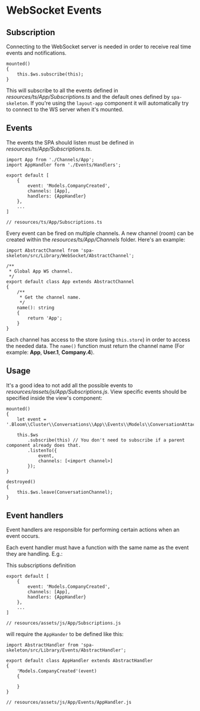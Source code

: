 # WebSocket Events

## Subscription

Connecting to the WebSocket server is needed in order to receive real time events and notifications.

    mounted()
    {
        this.$ws.subscribe(this);
    }

This will subscribe to all the events defined in *resources/ts/App/Subscriptions.ts* and the
default ones defined by `spa-skeleton`. If you're using the `layout-app` component it will
automatically try to connect to the WS server when it's mounted.

## Events

The events the SPA should listen must be defined in *resources/ts/App/Subscriptions.ts*.

    import App from './Channels/App';
    import AppHandler form './Events/Handlers';

    export default [
        {
            event: 'Models.CompanyCreated',
            channels: [App],
            handlers: {AppHandler}
        },
        ...
    ]
    
    // resources/ts/App/Subscriptions.ts

Every event can be fired on multiple channels. A new channel (room) can be created within the
*resources/ts/App/Channels* folder. Here's an example:

    import AbstractChannel from 'spa-skeleton/src/Library/WebSocket/AbstractChannel';
    
    /**
     * Global App WS channel.
     */
    export default class App extends AbstractChannel
    {
        /**
         * Get the channel name.
         */
        name(): string
        {
            return 'App';
        }
    }

Each channel has access to the store (using `this.store`) in order to access the needed data. The 
`name()` function must return the channel name (For example: **App**, **User.1**, **Company.4**).

## Usage

It's a good idea to not add all the possible events to *resources/assets/js/App/Subscriptions.js*. 
View specific events should be specified inside the view's component:

    mounted()
    {
        let event = '.Bloom\\Cluster\\Conversations\\App\\Events\\Models\\ConversationAttached';
    
        this.$ws
            .subscribe(this) // You don't need to subscribe if a parent component already does that.
            .listenTo({
                event,
                channels: [<import channel>]
            });
    }

    destroyed()
    {
        this.$ws.leave(ConversationChannel);
    }

## Event handlers

Event handlers are responsible for performing certain actions when an event occurs.

Each event handler must have a function with the same name as the event they are handling. E.g.:

This subscriptions definition

    export default [
        {
            event: 'Models.CompanyCreated',
            channels: [App],
            handlers: {AppHandler}
        },
        ...
    ]
    
    // resources/assets/js/App/Subscriptions.js

will require the `AppHander` to be defined like this:

    import AbstractHandler from 'spa-skeleton/src/Library/Events/AbstractHandler';

    export default class AppHandler extends AbstractHandler
    {
        'Models.CompanyCreated'(event)
        {

        }
    }

    // resources/assets/js/App/Events/AppHandler.js
